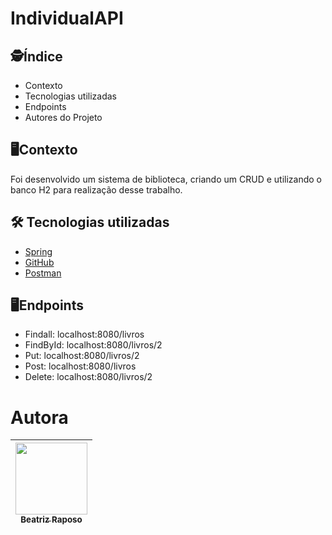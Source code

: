 # IndividualAPI

</h1>

## :detective:Índice

</ul>

* Contexto
* Tecnologias utilizadas
* Endpoints
* Autores do Projeto

## :desktop_computer:Contexto
Foi desenvolvido um sistema de biblioteca, criando um CRUD e utilizando o banco H2 para realização desse trabalho.

## :hammer_and_wrench: Tecnologias utilizadas

- [Spring](https://spring.io/tools)
- [GitHub](https://github.com/)
- [Postman](https://www.postman.com/)

## :desktop_computer:Endpoints

 * Findall: localhost:8080/livros <br>
 * FindById: localhost:8080/livros/2 <br>
 * Put: localhost:8080/livros/2 <br>
 * Post: localhost:8080/livros <br>
 * Delete: localhost:8080/livros/2 <br>



<h1>Autora</h1>

|  [<img loading="lazy" src="https://avatars.githubusercontent.com/u/162373882?v=4" width=115><br><sub>Beatriz Raposo</sub>](https://github.com/beatriz-raposo) |  
| :---: | 
